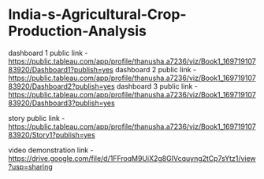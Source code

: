 # India-s-Agricultural-Crop-Production-Analysis


dashboard 1 public link - https://public.tableau.com/app/profile/thanusha.a7236/viz/Book1_16971910783920/Dashboard1?publish=yes
dashboard 2 public link - https://public.tableau.com/app/profile/thanusha.a7236/viz/Book1_16971910783920/Dashboard2?publish=yes
dashboard 3 public link - https://public.tableau.com/app/profile/thanusha.a7236/viz/Book1_16971910783920/Dashboard3?publish=yes


story public link - https://public.tableau.com/app/profile/thanusha.a7236/viz/Book1_16971910783920/Story1?publish=yes


video demonstration link - https://drive.google.com/file/d/1FFroqM9UiX2g8GIVcquyng2tCp7sYtz1/view?usp=sharing
